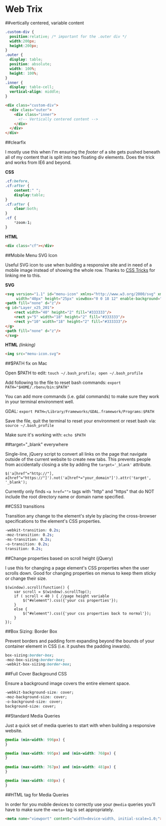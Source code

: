Web Trix
========

##vertically centered, variable content

```CSS
.custom-div {
  position:relative; /* important for the .outer div */
  width:200px;
  height:200px;
}
.outer {
  display: table;
  position: absolute;
  width: 100%;
  height: 100%;
}
.inner {
  display: table-cell;
  vertical-align: middle;
}
```

```HTML
<div class="custom-div">
  <div class="outer">
    <div class="inner">
      <!-- Vertically centered content -->
    </div>
  </div>
</div>
```

##clearfix

I mostly use this when I'm ensuring the *footer* of a site gets pushed beneath all of my content that is split into two floating div elements. Does the trick and works from IE6 and beyond.

**CSS**

```CSS
.cf:before,
.cf:after {
	content:" ";
	display:table;
}
.cf:after {
	clear:both;
}
.cf {
	*zoom:1;
}
```
**HTML**

```HTML
<div class="cf"></div>
```

##Mobile Menu SVG Icon

Useful SVG icon to use when building a responsive site and in need of a mobile image instead of showing the whole row. Thanks to [CSS Tricks](http://css-tricks.com/three-line-menu-navicon/) for linking me to this.

**SVG**

```HTML
<svg version="1.1" id="menu-icon" xmlns="http://www.w3.org/2000/svg" xmlns:xlink="http://www.w3.org/1999/xlink" x="0px" y="0px"
	 width="40px" height="25px" viewBox="0 0 18 12" enable-background="new 0 0 18 12" xml:space="preserve">
<path fill="none" d="z"/>
<g id="Layer_x25_201">
	<rect width="40" height="2" fill="#333333"/>
	<rect y="5" width="18" height="2" fill="#333333"/>
	<rect y="10" width="18" height="2" fill="#333333"/>
</g>
<path fill="none" d="z"/>
</svg>
```

**HTML** *(linking)*
```HTML
<img src="menu-icon.svg">
```

##$PATH fix on Mac

Open $PATH to edit: `touch ~/.bash_profile; open ~/.bash_profile`

Add following to the file to reset bash commands: `export PATH="$HOME/.rbenv/bin:$PATH"`

You can add more commands (i.e. gdal commands) to make sure they work in your terminal environment well. 

GDAL: `export PATH=/Library/Frameworks/GDAL.framework/Programs:$PATH`

Save the file, quit the terminal to reset your environment or reset bash via: `source ~/.bash_profile`

Make sure it's working with: `echo $PATH`

##target="_blank" everywhere

Single-line, jQuery script to convert all links on the page that navigate outside of the current website to create new tabs. This prevents people from accidentally closing a site by adding the `target='_blank'` attribute.

```JS
$('a[href^="http://"], a[href^="https://"]').not('a[href*="your_domain"]').attr('target', '_blank');
```

Currently only finds `<a href="">` tags with "http" and "https" that do NOT include the root directory name or domain name specified.

##CSS3 transitions

Transition any change to the element's style by placing the cross-browser specifications to the element's CSS properties.

```CSS
-webkit-transition: 0.2s;
-moz-transition: 0.2s;
-ms-transition: 0.2s;
-o-transition: 0.2s;
transition: 0.2s;
```

##Change properties based on scroll height (jQuery)

I use this for changing a page element's CSS properties when the user scrolls down. Good for changing properties on menus to keep them sticky or change their size.

```JS
$(window).scroll(function() {
	var scroll = $(window).scrollTop();
	if ( scroll < 40 ) { //page height variable
		$("#element").css({'your css properties'});
	}
	else {
		$("#element").css({'your css properties back to normal'});
	}
});
```

##Box Sizing: Border Box

Prevent borders and padding form expanding beyond the bounds of your container element in CSS (i.e. it pushes the padding inwards).

```CSS
box-sizing:border-box;	
-moz-box-sizing:border-box;	
-webkit-box-sizing:border-box;
```

##Full Cover Background CSS

Ensure a background image covers the entire element space.

```CSS
-webkit-background-size: cover; 
-moz-background-size: cover; 
-o-background-size: cover; 
background-size: cover;
```

##Standard Media Queries

Just a quick set of media queries to start with when building a responsive website.

```CSS
@media (min-width: 996px) {
}

@media (max-width: 995px) and (min-width: 768px) {
}
 
@media (max-width: 767px) and (min-width: 481px) { 
}

@media (max-width: 480px) { 
}
```

##HTML <meta> tag for Media Queries

In order for you mobile devices to correctly use your `@media` queries you'll have to make sure the `<meta>` tag is set appropriately.

```HTML
<meta name="viewport" content="width=device-width, initial-scale=1.0;">
```

